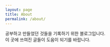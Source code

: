```yaml
---
layout: page
title: About
permalink: /about/
---
```


 공부하고 만들었던 것들을 기록하기 위한 블로그입니다.  
 이 곳에 쓰여진 글들이 도움이 되기를 바랍니다.


